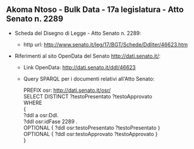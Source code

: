 ## Akoma Ntoso - Bulk Data - 17a legislatura - Atto Senato n. 2289 ##

* Scheda del Disegno di Legge - Atto Senato n. 2289:
	* http url: http://www.senato.it/leg/17/BGT/Schede/Ddliter/46623.htm

* Riferimenti al sito OpenData del Senato http://dati.senato.it/:
	* Link OpenData: http://dati.senato.it/ddl/46623
	* Query SPARQL per i documenti relativi all'Atto Senato:

        PREFIX osr: <http://dati.senato.it/osr/>  
		SELECT DISTINCT ?testoPresentato ?testoApprovato  
		WHERE  
		{  
		    ?ddl a osr:Ddl.  
		    ?ddl osr:idFase 2289 .  
		    OPTIONAL { ?ddl osr:testoPresentato ?testoPresentato }  
		    OPTIONAL { ?ddl osr:testoApprovato ?testoApprovato }  
		}
		